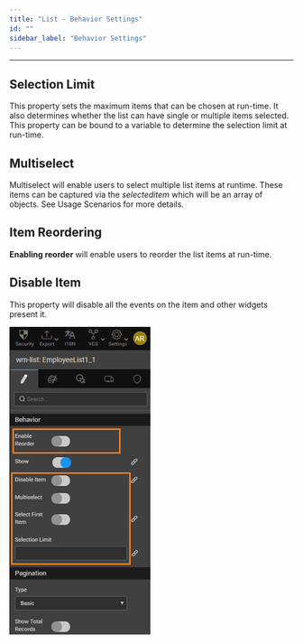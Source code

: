 ```yaml
---
title: "List - Behavior Settings"
id: ""
sidebar_label: "Behavior Settings"
---
```

---

## Selection Limit
This property sets the maximum items that can be chosen at run-time. It also determines whether the list can have single or multiple items selected. This property can be bound to a variable to determine the selection limit at run-time.

## Multiselect
Multiselect will enable users to select multiple list items at runtime. These items can be captured via the _selecteditem_ which will be an array of objects. See Usage Scenarios for more details.

## Item Reordering
**Enabling reorder** will enable users to reorder the list items at run-time.

## Disable Item
This property will disable all the events on the item and other widgets present it.

[![](/learn/assets/cards_behav1.png)](/learn/assets/cards_behav1.png)
